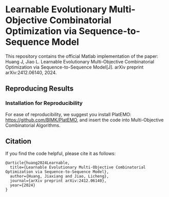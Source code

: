 # Learnable Evolutionary Multi-Objective Combinatorial Optimization via Sequence-to-Sequence Model

This repository contains the official Matlab implementation of the paper:
Huang J, Jiao L. Learnable Evolutionary Multi-Objective Combinatorial Optimization via Sequence-to-Sequence Model[J]. arXiv preprint arXiv:2412.06140, 2024.

## Reproducing Results

### Installation for Reproducibility

For ease of reproducibility, we suggest you install PlatEMO: https://github.com/BIMK/PlatEMO, and insert the code into Multi-Objective Combinatorial Algorithms.

## Citation

If you find the code helpful, please cite it as follows:

```
@article{huang2024Learnable,
  title={Learnable Evolutionary Multi-Objective Combinatorial Optimization via Sequence-to-Sequence Model},
  author={Huang, Jiaxiang and Jiao, Licheng},
  journal={arXiv preprint arXiv:2412.06140},
  year={2024}
}
```


